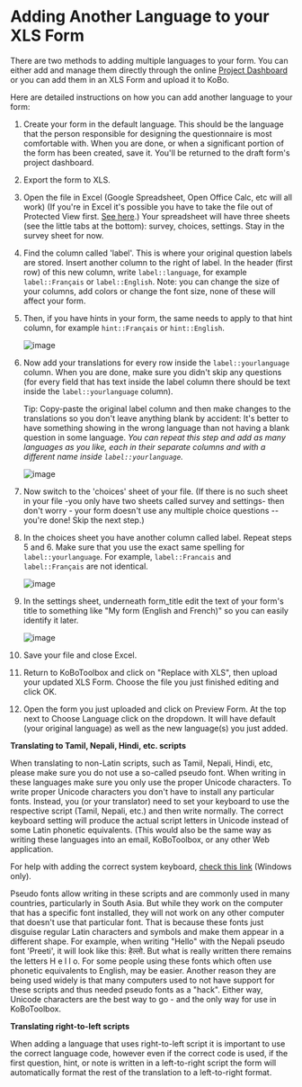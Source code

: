 # Adding Another Language to your XLS Form

There are two methods to adding multiple languages to your form. You can either add and manage them directly through the online [Project Dashboard](language_dashboard.html) or you can add them in an XLS Form and upload it to KoBo. 

Here are detailed instructions on how you can add another language to your form:

1. Create your form in the default language. This should be the language that the person responsible for designing the questionnaire is most comfortable with. When you are done, or when a significant portion of the form has been created, save it. You'll be returned to the draft form's project dashboard.

2. Export the form to XLS.

3. Open the file in Excel (Google Spreadsheet, Open Office Calc, etc will all work) (If you're in Excel it's possible you have to take the file out of Protected View first. [See here](https://support.office.com/en-us/article/what-is-protected-view-d6f09ac7-e6b9-4495-8e43-2bbcdbcb6653?ocmsassetID=HA010355931&CorrelationId=04b441d5-5c7c-441a-bbac-8f34b3071869&ui=en-US&rs=en-US&ad=US).) Your spreadsheet will have three sheets (see the little tabs at the bottom): survey, choices, settings. Stay in the survey sheet for now.

4. Find the column called 'label'. This is where your original question labels are stored. Insert another column to the right of label. In the header (first row) of this new column, write `label::language`, for example `label::Français`  or  `label::English`. Note: you can change the size of your columns, add colors or change the font size, none of these will affect your form.

5. Then, if you have hints in your form, the same needs to apply to that hint column, for example `hint::Français` or `hint::English`.

    ![image](/images/language_xls/hints.png)  
    
6. Now add your translations for every row inside the `label::yourlanguage` column. When you are done, make sure you didn't skip any questions (for every field that has text inside the label column there should be text inside the `label::yourlanguage` column).

    Tip: Copy-paste the original label column and then make changes to the translations so you don't leave anything blank by accident: It's better to have something showing in the wrong language than not having a blank question in some language. _You can repeat this step and add as many languages as you like, each in their separate columns and with a different name inside `label::yourlanguage`._
    
    ![image](/images/language_xls/label.png)  

7. Now switch to the 'choices' sheet of your file. (If there is no such sheet in your file -you only have two sheets called survey and settings- then don't worry - your form doesn't use any multiple choice questions -- you're done! Skip the next step.)

8. In the choices sheet you have another column called label. Repeat steps 5 and 6. Make sure that you use the exact same spelling for `label::yourlanguage`. For example, `label::Francais` and `label::Français` are not identical.

    ![image](/images/language_xls/choices_label.png)  
    
9. In the settings sheet, underneath form_title edit the text of your form's title to something like "My form (English and French)" so you can easily identify it later. 

    ![image](/images/language_xls/form_title.png)  
    
10. Save your file and close Excel.

11. Return to KoBoToolbox and click on "Replace with XLS", then upload your updated XLS Form. Choose the file you just finished editing and click OK.

12. Open the form you just uploaded and click on Preview Form. At the top next to Choose Language click on the dropdown. It will have default (your original language) as well as the new language(s) you just added.

**Translating to Tamil, Nepali, Hindi, etc. scripts**

When translating to non-Latin scripts, such as Tamil, Nepali, Hindi, etc, please make sure you do not use a so-called pseudo font. When writing in these languages make sure you only use the proper Unicode characters. To write proper Unicode characters you don't have to install any particular fonts. Instead, you (or your translator) need to set your keyboard to use the respective script (Tamil, Nepali, etc.) and then write normally. The correct keyboard setting will produce the actual script letters in Unicode instead of some Latin phonetic equivalents. (This would also be the same way as writing these languages into an email, KoBoToolbox, or any other Web application.

For help with adding the correct system keyboard, [check this link](https://support.microsoft.com/en-us/help/17424/windows-change-keyboard-layout) (Windows only).

Pseudo fonts allow writing in these scripts and are commonly used in many countries, particularly in South Asia. But while they work on the computer that has a specific font installed, they will not work on any other computer that doesn't use that particular font. That is because these fonts just disguise regular Latin characters and symbols and make them appear in a different shape. For example, when writing "Hello" with the Nepali pseudo font 'Preeti', it will look like this: हेल्लो. But what is really written there remains the letters H e l l o. For some people using these fonts which often use phonetic equivalents to English, may be easier. Another reason they are being used widely is that many computers used to not have support for these scripts and thus needed pseudo fonts as a "hack". Either way, Unicode characters are the best way to go - and the only way for use in KoBoToolbox.

**Translating right-to-left scripts**

When adding a language that uses right-to-left script it is important to use the correct language code, however even if the correct code is used, if the first question, hint, or note is written in a left-to-right script the form will automatically format the rest of the translation to a left-to-right format. 
    
